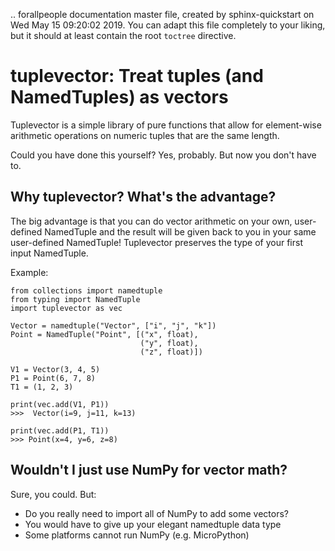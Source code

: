 .. forallpeople documentation master file, created by
   sphinx-quickstart on Wed May 15 09:20:02 2019.
   You can adapt this file completely to your liking, but it should at least
   contain the root `toctree` directive.

# tuplevector: Treat tuples (and NamedTuples) as vectors

Tuplevector is a simple library of pure functions that allow
for element-wise arithmetic operations on numeric tuples 
that are the same length. 

Could you have done this yourself? Yes, probably. 
But now you don't have to.


## Why tuplevector? What's the advantage?


The big advantage is that you can do vector arithmetic on your own,
user-defined NamedTuple and the result will be given back to you
in your same user-defined NamedTuple! Tuplevector preserves the type
of your first input NamedTuple. 

Example:

```
from collections import namedtuple
from typing import NamedTuple
import tuplevector as vec

Vector = namedtuple("Vector", ["i", "j", "k"])
Point = NamedTuple("Point", [("x", float),
                             ("y", float),
                             ("z", float)])
                             
V1 = Vector(3, 4, 5)
P1 = Point(6, 7, 8)
T1 = (1, 2, 3)

print(vec.add(V1, P1))
>>>  Vector(i=9, j=11, k=13)

print(vec.add(P1, T1))
>>> Point(x=4, y=6, z=8)
```

## Wouldn't I just use NumPy for vector math?

Sure, you could. But:
* Do you really need to import all of NumPy to add some vectors?
* You would have to give up your elegant namedtuple data type
* Some platforms cannot run NumPy (e.g. MicroPython)


